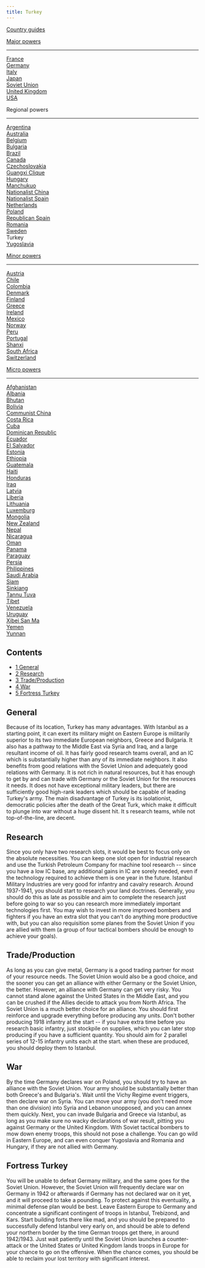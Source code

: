 ```yaml
---
title: Turkey
---
```

[Country guides](/wiki/Country_guides "Country guides")

[Major powers](/wiki/Major_power "Major power")

------------------------------------------------------------------------

[France](/wiki/France "France")  
[Germany](/wiki/Germany "Germany")  
[Italy](/wiki/Italy "Italy")  
[Japan](/wiki/Japan "Japan")  
[Soviet Union](/wiki/Soviet_Union "Soviet Union")  
[United Kingdom](/wiki/United_Kingdom "United Kingdom")  
[USA](/wiki/USA "USA")

Regional powers

------------------------------------------------------------------------

[Argentina](/wiki/Argentina "Argentina")  
[Australia](/wiki/Australia "Australia")  
[Belgium](/wiki/Belgium "Belgium")  
[Bulgaria](/wiki/Bulgaria "Bulgaria")  
[Brazil](/wiki/Brazil "Brazil")  
[Canada](/wiki/Canada "Canada")  
[Czechoslovakia](/wiki/Czechoslovakia "Czechoslovakia")  
[Guangxi Clique](/wiki/Guangxi_Clique "Guangxi Clique")  
[Hungary](/wiki/Hungary "Hungary")  
[Manchukuo](/wiki/Manchukuo "Manchukuo")  
[Nationalist China](/wiki/Nationalist_China "Nationalist China")  
[Nationalist Spain](/wiki/Nationalist_Spain "Nationalist Spain")  
[Netherlands](/wiki/Netherlands "Netherlands")  
[Poland](/wiki/Poland "Poland")  
[Republican Spain](/wiki/Republican_Spain "Republican Spain")  
[Romania](/wiki/Romania "Romania")  
[Sweden](/wiki/Sweden "Sweden")  
Turkey  
[Yugoslavia](/wiki/Yugoslavia "Yugoslavia")

[Minor powers](/wiki/Minor_power "Minor power")

------------------------------------------------------------------------

[Austria](/wiki/Austria "Austria")  
[Chile](/wiki/index.php?title=Chile&action=edit&redlink=1 "Chile (page does not exist)")  
[Colombia](/wiki/index.php?title=Colombia&action=edit&redlink=1 "Colombia (page does not exist)")  
[Denmark](/wiki/Denmark "Denmark")  
[Finland](/wiki/Finland "Finland")  
[Greece](/wiki/Greece "Greece")  
[Ireland](/wiki/Ireland "Ireland")  
[Mexico](/wiki/Mexico "Mexico")  
[Norway](/wiki/index.php?title=Norway&action=edit&redlink=1 "Norway (page does not exist)")  
[Peru](/wiki/Peru "Peru")  
[Portugal](/wiki/Portugal "Portugal")  
[Shanxi](/wiki/Shanxi "Shanxi")  
[South Africa](/wiki/South_Africa "South Africa")  
[Switzerland](/wiki/Switzerland "Switzerland")

[Micro powers](/wiki/Micro_power "Micro power")

------------------------------------------------------------------------

[Afghanistan](/wiki/Afghanistan "Afghanistan")  
[Albania](/wiki/Albania "Albania")  
[Bhutan](/wiki/Bhutan "Bhutan")  
[Bolivia](/wiki/index.php?title=Bolivia&action=edit&redlink=1 "Bolivia (page does not exist)")  
[Communist China](/wiki/Communist_China "Communist China")  
[Costa
Rica](/wiki/index.php?title=Costa_Rica&action=edit&redlink=1 "Costa Rica (page does not exist)")  
[Cuba](/wiki/Cuba "Cuba")  
[Dominican Republic](/wiki/Dominican_Republic "Dominican Republic")  
[Ecuador](/wiki/index.php?title=Ecuador&action=edit&redlink=1 "Ecuador (page does not exist)")  
[El
Salvador](/wiki/index.php?title=El_Salvador&action=edit&redlink=1 "El Salvador (page does not exist)")  
[Estonia](/wiki/Estonia "Estonia")  
[Ethiopia](/wiki/Ethiopia "Ethiopia")  
[Guatemala](/wiki/Guatemala "Guatemala")  
[Haiti](/wiki/index.php?title=Haiti&action=edit&redlink=1 "Haiti (page does not exist)")  
[Honduras](/wiki/index.php?title=Honduras&action=edit&redlink=1 "Honduras (page does not exist)")  
[Iraq](/wiki/Iraq "Iraq")  
[Latvia](/wiki/Latvia "Latvia")  
[Liberia](/wiki/Liberia "Liberia")  
[Lithuania](/wiki/Lithuania "Lithuania")  
[Luxemburg](/wiki/Luxemburg "Luxemburg")  
[Mongolia](/wiki/Mongolia "Mongolia")  
[New Zealand](/wiki/New_Zealand "New Zealand")  
[Nepal](/wiki/index.php?title=Nepal&action=edit&redlink=1 "Nepal (page does not exist)")  
[Nicaragua](/wiki/index.php?title=Nicaragua&action=edit&redlink=1 "Nicaragua (page does not exist)")  
[Oman](/wiki/index.php?title=Oman&action=edit&redlink=1 "Oman (page does not exist)")  
[Panama](/wiki/index.php?title=Panama&action=edit&redlink=1 "Panama (page does not exist)")  
[Paraguay](/wiki/index.php?title=Paraguay&action=edit&redlink=1 "Paraguay (page does not exist)")  
[Persia](/wiki/Persia "Persia")  
[Philippines](/wiki/index.php?title=Philippines&action=edit&redlink=1 "Philippines (page does not exist)")  
[Saudi
Arabia](/wiki/index.php?title=Saudi_Arabia&action=edit&redlink=1 "Saudi Arabia (page does not exist)")  
[Siam](/wiki/Siam "Siam")  
[Sinkiang](/wiki/index.php?title=Sinkiang&action=edit&redlink=1 "Sinkiang (page does not exist)")  
[Tannu Tuva](/wiki/Tannu_Tuva "Tannu Tuva")  
[Tibet](/wiki/index.php?title=Tibet&action=edit&redlink=1 "Tibet (page does not exist)")  
[Venezuela](/wiki/index.php?title=Venezuela&action=edit&redlink=1 "Venezuela (page does not exist)")  
[Uruguay](/wiki/index.php?title=Uruguay&action=edit&redlink=1 "Uruguay (page does not exist)")  
[Xibei San Ma](/wiki/Xibei_San_Ma "Xibei San Ma")  
[Yemen](/wiki/index.php?title=Yemen&action=edit&redlink=1 "Yemen (page does not exist)")  
[Yunnan](/wiki/Yunnan "Yunnan")

## Contents

-   [ 1 General ](#General)
-   [ 2 Research ](#Research)
-   [ 3 Trade/Production ](#Trade.2FProduction)
-   [ 4 War ](#War)
-   [ 5 Fortress Turkey ](#Fortress_Turkey)

##  General 

Because of its location, Turkey has many advantages. With Istanbul as a
starting point, it can exert its military might on Eastern Europe is
militarily superior to its two immediate European neighbors, Greece and
Bulgaria. It also has a pathway to the Middle East via Syria and Iraq,
and a large resultant income of oil. It has fairly good research teams
overall, and an IC which is substantially higher than any of its
immediate neighbors. It also benefits from good relations with the
Soviet Union and adequately good relations with Germany. It is not rich
in natural resources, but it has enough to get by and can trade with
Germany or the Soviet Union for the resources it needs. It does not have
exceptional military leaders, but there are sufficiently good high-rank
leaders which should be capable of leading Turkey's army. The main
disadvantage of Turkey is its isolationist, democratic policies after
the death of the Great Turk, which make it difficult to plunge into war
without a huge dissent hit. It s research teams, while not
top-of-the-line, are decent.

##  Research 

Since you only have two research slots, it would be best to focus only
on the absolute necessities. You can keep one slot open for industrial
research and use the Turkish Petroleum Company for machine tool research
-- since you have a low IC base, any additional gains in IC are sorely
needed, even if the technology required to achieve them is one year in
the future. Istanbul Military Industries are very good for infantry and
cavalry research. Around 1937-1941, you should start to research your
land doctrines. Generally, you should do this as late as possible and
aim to complete the research just before going to war so you can
research more immediately important technologies first. You may wish to
invest in more improved bombers and fighters if you have an extra slot
that you can't do anything more productive with, but you can also
requisition some planes from the Soviet Union if you are allied with
them (a group of four tactical bombers should be enough to achieve your
goals).

##    Trade/Production 

As long as you can give metal, Germany is a good trading partner for
most of your resource needs. The Soviet Union would also be a good
choice, and the sooner you can get an alliance with either Germany or
the Soviet Union, the better. However, an alliance with Germany can get
very risky. You cannot stand alone against the United States in the
Middle East, and you can be crushed if the Allies decide to attack you
from North Africa. The Soviet Union is a much better choice for an
alliance. You should first reinforce and upgrade everything before
producing any units. Don't bother producing 1918 infantry at the start
-- if you have extra time before you research basic infantry, just
stockpile on supplies, which you can later stop producing if you have a
sufficient quantity. You should aim for 2 parallel series of 12-15
infantry units each at the start. when these are produced, you should
deploy them to Istanbul.

##  War 

By the time Germany declares war on Poland, you should try to have an
alliance with the Soviet Union. Your army should be substantially better
than both Greece's and Bulgaria's. Wait until the Vichy Regime event
triggers, then declare war on Syria. You can move your army (you don't
need more than one division) into Syria and Lebanon unopposed, and you
can annex them quickly. Next, you can invade Bulgaria and Greece via
Istanbul, as long as you make sure no wacky declarations of war result,
pitting you against Germany or the United Kingdom. With Soviet tactical
bombers to mow down enemy troops, this should not pose a challenge. You
can go wild in Eastern Europe, and can even conquer Yugoslavia and
Romania and Hungary, if they are not allied with Germany.

##  Fortress Turkey 

You will be unable to defeat Germany military, and the same goes for the
Soviet Union. However, the Soviet Union will frequently declare war on
Germany in 1942 or afterwards if Germany has not declared war on it yet,
and it will proceed to take a pounding. To protect against this
eventuality, a minimal defense plan would be best. Leave Eastern Europe
to Germany and concentrate a significant contingent of troops in
Istanbul, Trebizond, and Kars. Start building forts there like mad, and
you should be prepared to successfully defend Istanbul very early on,
and should be able to defend your northern border by the time German
troops get there, in around 1942/1943. Just wait patiently until the
Soviet Union launches a counter-attack or the United States or United
Kingdom lands troops in Europe for your chance to go on the offensive.
When the chance comes, you should be able to reclaim your lost territory
with significant interest.
